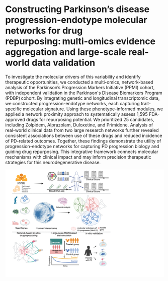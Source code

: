 # Constructing Parkinson’s disease progression-endotype molecular networks for drug repurposing: multi-omics evidence aggregation and large-scale real-world data validation 
To investigate the molecular drivers of this variability and identify therapeutic opportunities, we conducted a multi-omics, network-based analysis of the Parkinson’s Progression Markers Initiative (PPMI) cohort, with independent validation in the Parkinson's Disease Biomarkers Program (PDBP) cohort. By integrating genetic and longitudinal transcriptomic data, we constructed progression-endotype networks, each capturing trait-specific molecular signature. Using these phenotype-informed modules, we applied a network proximity approach to systematically assess 1,595 FDA-approved drugs for repurposing potential. We prioritized 25 candidates, including Zolpidem, Alprazolam, Duloxetine, and Primidone. Analysis of real-world clinical data from two large research networks further revealed consistent associations between use of these drugs and reduced incidence of PD-related outcomes. Together, these findings demonstrate the utility of progression-endotype networks for capturing PD progression biology and guiding drug repurposing. This integrative framework connects molecular mechanisms with clinical impact and may inform precision therapeutic strategies for this neurodegenerative disease. 

![Pipeline](./pipeline.png?raw=true "Title")
